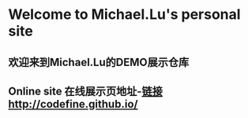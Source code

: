 # Welcome to Michael.Lu's personal site
## 欢迎来到Michael.Lu的DEMO展示仓库
## Online site 在线展示页地址-[链接http://codefine.github.io/](http://codefine.github.io)

